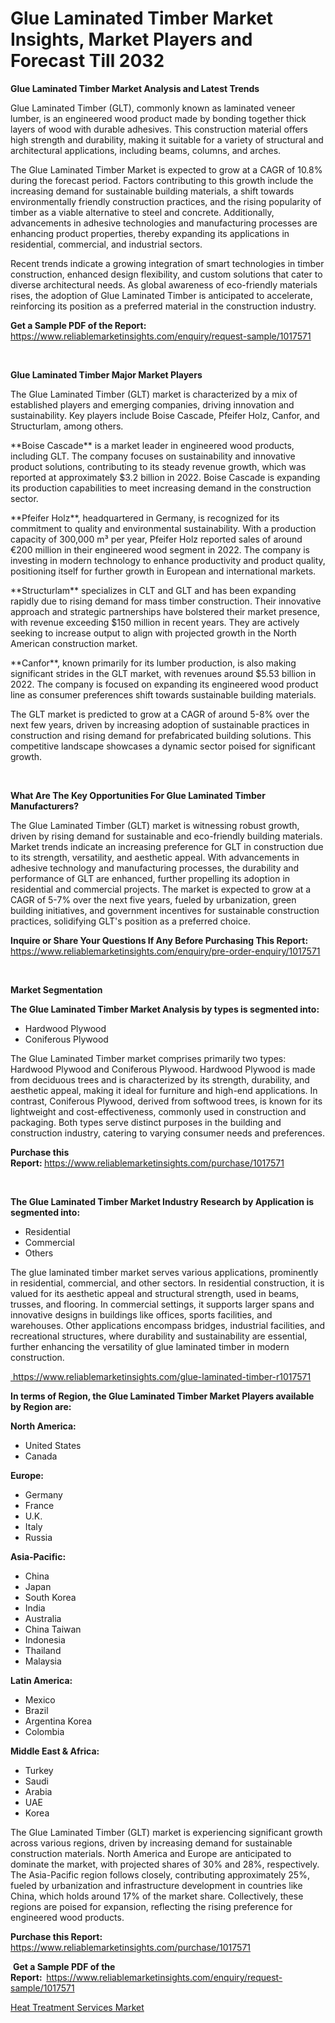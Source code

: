 <p><h1>Glue Laminated Timber Market Insights, Market Players and Forecast Till 2032</h1></p><p><strong>Glue Laminated Timber Market Analysis and Latest Trends</strong></p>
<p><p>Glue Laminated Timber (GLT), commonly known as laminated veneer lumber, is an engineered wood product made by bonding together thick layers of wood with durable adhesives. This construction material offers high strength and durability, making it suitable for a variety of structural and architectural applications, including beams, columns, and arches.</p><p>The Glue Laminated Timber Market is expected to grow at a CAGR of 10.8% during the forecast period. Factors contributing to this growth include the increasing demand for sustainable building materials, a shift towards environmentally friendly construction practices, and the rising popularity of timber as a viable alternative to steel and concrete. Additionally, advancements in adhesive technologies and manufacturing processes are enhancing product properties, thereby expanding its applications in residential, commercial, and industrial sectors. </p><p>Recent trends indicate a growing integration of smart technologies in timber construction, enhanced design flexibility, and custom solutions that cater to diverse architectural needs. As global awareness of eco-friendly materials rises, the adoption of Glue Laminated Timber is anticipated to accelerate, reinforcing its position as a preferred material in the construction industry.</p></p>
<p><strong>Get a Sample PDF of the Report:&nbsp;</strong> <a href="https://www.reliablemarketinsights.com/enquiry/request-sample/1017571?utm_campaign=2261&utm_medium=2&utm_source=Github&utm_content=ia&utm_term=06022025&utm_id=glue-laminated-timber">https://www.reliablemarketinsights.com/enquiry/request-sample/1017571</a></p>
<p>&nbsp;</p>
<p><strong>Glue Laminated Timber Major Market Players</strong></p>
<p><p>The Glue Laminated Timber (GLT) market is characterized by a mix of established players and emerging companies, driving innovation and sustainability. Key players include Boise Cascade, Pfeifer Holz, Canfor, and Structurlam, among others.</p><p>**Boise Cascade** is a market leader in engineered wood products, including GLT. The company focuses on sustainability and innovative product solutions, contributing to its steady revenue growth, which was reported at approximately $3.2 billion in 2022. Boise Cascade is expanding its production capabilities to meet increasing demand in the construction sector.</p><p>**Pfeifer Holz**, headquartered in Germany, is recognized for its commitment to quality and environmental sustainability. With a production capacity of 300,000 m³ per year, Pfeifer Holz reported sales of around €200 million in their engineered wood segment in 2022. The company is investing in modern technology to enhance productivity and product quality, positioning itself for further growth in European and international markets.</p><p>**Structurlam** specializes in CLT and GLT and has been expanding rapidly due to rising demand for mass timber construction. Their innovative approach and strategic partnerships have bolstered their market presence, with revenue exceeding $150 million in recent years. They are actively seeking to increase output to align with projected growth in the North American construction market.</p><p>**Canfor**, known primarily for its lumber production, is also making significant strides in the GLT market, with revenues around $5.53 billion in 2022. The company is focused on expanding its engineered wood product line as consumer preferences shift towards sustainable building materials.</p><p>The GLT market is predicted to grow at a CAGR of around 5-8% over the next few years, driven by increasing adoption of sustainable practices in construction and rising demand for prefabricated building solutions. This competitive landscape showcases a dynamic sector poised for significant growth.</p></p>
<p>&nbsp;</p>
<p><strong>What Are The Key Opportunities For Glue Laminated Timber Manufacturers?</strong></p>
<p><p>The Glue Laminated Timber (GLT) market is witnessing robust growth, driven by rising demand for sustainable and eco-friendly building materials. Market trends indicate an increasing preference for GLT in construction due to its strength, versatility, and aesthetic appeal. With advancements in adhesive technology and manufacturing processes, the durability and performance of GLT are enhanced, further propelling its adoption in residential and commercial projects. The market is expected to grow at a CAGR of 5-7% over the next five years, fueled by urbanization, green building initiatives, and government incentives for sustainable construction practices, solidifying GLT's position as a preferred choice.</p></p>
<p><strong>Inquire or Share Your Questions If Any Before Purchasing This Report:</strong> <a href="https://www.reliablemarketinsights.com/enquiry/pre-order-enquiry/1017571?utm_campaign=2261&utm_medium=2&utm_source=Github&utm_content=ia&utm_term=06022025&utm_id=glue-laminated-timber">https://www.reliablemarketinsights.com/enquiry/pre-order-enquiry/1017571</a></p>
<p>&nbsp;</p>
<p><strong>Market Segmentation</strong></p>
<p><strong>The Glue Laminated Timber Market Analysis by types is segmented into:</strong></p>
<p><ul><li>Hardwood Plywood</li><li>Coniferous Plywood</li></ul></p>
<p><p>The Glue Laminated Timber market comprises primarily two types: Hardwood Plywood and Coniferous Plywood. Hardwood Plywood is made from deciduous trees and is characterized by its strength, durability, and aesthetic appeal, making it ideal for furniture and high-end applications. In contrast, Coniferous Plywood, derived from softwood trees, is known for its lightweight and cost-effectiveness, commonly used in construction and packaging. Both types serve distinct purposes in the building and construction industry, catering to varying consumer needs and preferences.</p></p>
<p><strong>Purchase this Report:&nbsp;</strong><a href="https://www.reliablemarketinsights.com/purchase/1017571?utm_campaign=2261&utm_medium=2&utm_source=Github&utm_content=ia&utm_term=06022025&utm_id=glue-laminated-timber">https://www.reliablemarketinsights.com/purchase/1017571</a></p>
<p>&nbsp;</p>
<p><strong>The Glue Laminated Timber Market Industry Research by Application is segmented into:</strong></p>
<p><ul><li>Residential</li><li>Commercial</li><li>Others</li></ul></p>
<p><p>The glue laminated timber market serves various applications, prominently in residential, commercial, and other sectors. In residential construction, it is valued for its aesthetic appeal and structural strength, used in beams, trusses, and flooring. In commercial settings, it supports larger spans and innovative designs in buildings like offices, sports facilities, and warehouses. Other applications encompass bridges, industrial facilities, and recreational structures, where durability and sustainability are essential, further enhancing the versatility of glue laminated timber in modern construction.</p></p>
<p><a href="https://www.reliablemarketinsights.com/glue-laminated-timber-r1017571?utm_campaign=2261&utm_medium=2&utm_source=Github&utm_content=ia&utm_term=06022025&utm_id=glue-laminated-timber">&nbsp;https://www.reliablemarketinsights.com/glue-laminated-timber-r1017571</a></p>
<p><strong>In terms of Region, the Glue Laminated Timber Market Players available by Region are:</strong></p>
<p>
    <p> <strong> North America: </strong>
        <ul>
            <li>United States</li>
            <li>Canada</li>
        </ul>
        </p> 
    <p> <strong> Europe: </strong>
        <ul>
            <li>Germany</li>
            <li>France</li>
            <li>U.K.</li>
            <li>Italy</li>
            <li>Russia</li>
        </ul>
        </p> 
    <p> <strong> Asia-Pacific: </strong>
        <ul>
            <li>China</li>
            <li>Japan</li>
            <li>South Korea</li>
            <li>India</li>
            <li>Australia</li>
            <li>China Taiwan</li>
            <li>Indonesia</li>
            <li>Thailand</li>
            <li>Malaysia</li>
        </ul>
        </p> 
    <p> <strong> Latin America: </strong>
        <ul>
            <li>Mexico</li>
            <li>Brazil</li>
            <li>Argentina Korea</li>
            <li>Colombia</li>
        </ul>
        </p> 
    <p> <strong> Middle East & Africa: </strong>
        <ul>
            <li>Turkey</li>
            <li>Saudi</li>
            <li>Arabia</li>
            <li>UAE</li>
            <li>Korea</li>
        </ul>
    </p>
    </p>
<p><p>The Glue Laminated Timber (GLT) market is experiencing significant growth across various regions, driven by increasing demand for sustainable construction materials. North America and Europe are anticipated to dominate the market, with projected shares of 30% and 28%, respectively. The Asia-Pacific region follows closely, contributing approximately 25%, fueled by urbanization and infrastructure development in countries like China, which holds around 17% of the market share. Collectively, these regions are poised for expansion, reflecting the rising preference for engineered wood products.</p></p>
<p><strong>Purchase this Report: </strong><a href="https://www.reliablemarketinsights.com/purchase/1017571?utm_campaign=2261&utm_medium=2&utm_source=Github&utm_content=ia&utm_term=06022025&utm_id=glue-laminated-timber">https://www.reliablemarketinsights.com/purchase/1017571</a></p>
<p>&nbsp;<strong>Get a Sample PDF of the Report:&nbsp;&nbsp;</strong><a href="https://www.reliablemarketinsights.com/enquiry/request-sample/1017571?utm_campaign=2261&utm_medium=2&utm_source=Github&utm_content=ia&utm_term=06022025&utm_id=glue-laminated-timber">https://www.reliablemarketinsights.com/enquiry/request-sample/1017571</a></p>
<p><strong></strong></p>
<p><p><a href="https://github.com/manesros8/Market-Research-Report-List-1/blob/main/heat-treatment-services-market.md?utm_campaign=2261&utm_medium=2&utm_source=Github&utm_content=ia&utm_term=06022025&utm_id=glue-laminated-timber">Heat Treatment Services Market</a></p></p>